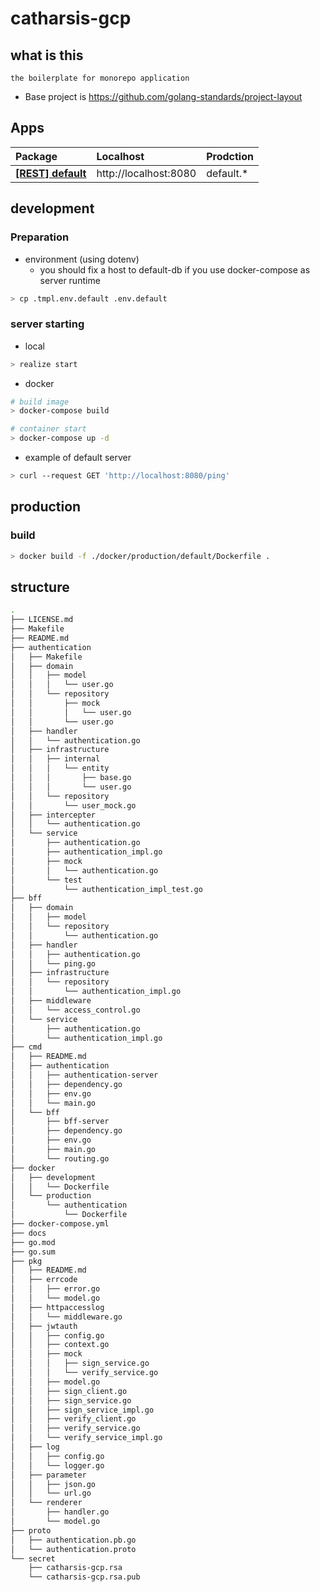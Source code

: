 # catharsis-gcp

## what is this

```
the boilerplate for monorepo application
```

- Base project is https://github.com/golang-standards/project-layout

## Apps

| Package                             | Localhost             | Prodction  |
| :---------------------------------- | :-------------------- | :--------- |
| **[[REST] default](./cmd/default)** | http://localhost:8080 | default.\* |

## development

### Preparation

<!--
- generate rsa pem file

```bash
> openssl genrsa -out ./secret/catharsis-gcp.rsa 1024
> openssl rsa -in ./secret/catharsis-gcp.rsa  -pubout > ./secret/catharsis-gcp.rsa.pub
``` -->

- environment (using dotenv)
  - you should fix a host to default-db if you use docker-compose as server runtime

```bash
> cp .tmpl.env.default .env.default
```

### server starting

- local

```bash
> realize start
```

- docker

```bash
# build image
> docker-compose build

# container start
> docker-compose up -d
```

- example of default server

```bash
> curl --request GET 'http://localhost:8080/ping'
```

<!-- ### database

- generate server code by sql boiler

```bash
> sqlboiler -c ./db/authentication/sqlboiler.toml -o ./pkg/dbmodels/authentication psql
``` -->

## production

### build

```bash
> docker build -f ./docker/production/default/Dockerfile .
```

## structure

```bash
.
├── LICENSE.md
├── Makefile
├── README.md
├── authentication
│   ├── Makefile
│   ├── domain
│   │   ├── model
│   │   │   └── user.go
│   │   └── repository
│   │       ├── mock
│   │       │   └── user.go
│   │       └── user.go
│   ├── handler
│   │   └── authentication.go
│   ├── infrastructure
│   │   ├── internal
│   │   │   └── entity
│   │   │       ├── base.go
│   │   │       └── user.go
│   │   └── repository
│   │       └── user_mock.go
│   ├── intercepter
│   │   └── authentication.go
│   └── service
│       ├── authentication.go
│       ├── authentication_impl.go
│       ├── mock
│       │   └── authentication.go
│       └── test
│           └── authentication_impl_test.go
├── bff
│   ├── domain
│   │   ├── model
│   │   └── repository
│   │       └── authentication.go
│   ├── handler
│   │   ├── authentication.go
│   │   └── ping.go
│   ├── infrastructure
│   │   └── repository
│   │       └── authentication_impl.go
│   ├── middleware
│   │   └── access_control.go
│   └── service
│       ├── authentication.go
│       └── authentication_impl.go
├── cmd
│   ├── README.md
│   ├── authentication
│   │   ├── authentication-server
│   │   ├── dependency.go
│   │   ├── env.go
│   │   └── main.go
│   └── bff
│       ├── bff-server
│       ├── dependency.go
│       ├── env.go
│       ├── main.go
│       └── routing.go
├── docker
│   ├── development
│   │   └── Dockerfile
│   └── production
│       └── authentication
│           └── Dockerfile
├── docker-compose.yml
├── docs
├── go.mod
├── go.sum
├── pkg
│   ├── README.md
│   ├── errcode
│   │   ├── error.go
│   │   └── model.go
│   ├── httpaccesslog
│   │   └── middleware.go
│   ├── jwtauth
│   │   ├── config.go
│   │   ├── context.go
│   │   ├── mock
│   │   │   ├── sign_service.go
│   │   │   └── verify_service.go
│   │   ├── model.go
│   │   ├── sign_client.go
│   │   ├── sign_service.go
│   │   ├── sign_service_impl.go
│   │   ├── verify_client.go
│   │   ├── verify_service.go
│   │   └── verify_service_impl.go
│   ├── log
│   │   ├── config.go
│   │   └── logger.go
│   ├── parameter
│   │   ├── json.go
│   │   └── url.go
│   └── renderer
│       ├── handler.go
│       └── model.go
├── proto
│   ├── authentication.pb.go
│   └── authentication.proto
└── secret
    ├── catharsis-gcp.rsa
    └── catharsis-gcp.rsa.pub

```
